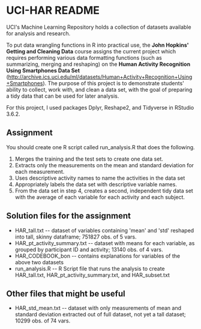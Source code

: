 # UCI-HAR README

UCI's Machine Learning Repository holds a collection of datasets available for analysis and research. 

To put data wrangling functions in R into practical use, the **John Hopkins' Getting and Cleaning Data** course assigns the current project which requires performing various data formatting functions (such as summarizing, merging and reshaping) on the **Human Activity Recognition Using Smartphones Data Set** (http://archive.ics.uci.edu/ml/datasets/Human+Activity+Recognition+Using+Smartphones). The purpose of this project is to demonstrate students' ability to collect, work with, and clean a data set, with the goal of preparing a tidy data that can be used for later analysis. 

For this project, I used packages Dplyr, Reshape2, and Tidyverse in RStudio 3.6.2.

## Assignment

You should create one R script called run_analysis.R that does the following.

1. Merges the training and the test sets to create one data set.
2. Extracts only the measurements on the mean and standard deviation for each measurement.
3. Uses descriptive activity names to name the activities in the data set
4. Appropriately labels the data set with descriptive variable names.
5. From the data set in step 4, creates a second, independent tidy data set with the average of each variable for each activity and each subject.


## Solution files for the assignment

* HAR_tall.txt -- dataset of variables containing 'mean' and 'std' reshaped into tall, skinny dataframe; 751827 obs. of 5 vars.   
* HAR_pt_activity_summary.txt -- dataset with means for each variable, as grouped by participant ID and activity; 13140 obs. of 4 vars.  
* HAR_CODEBOOK_bon -- contains explanations for variables of the above two datasets  
* run_analysis.R -- R Script file that runs the analysis to create HAR_tall.txt, HAR_pt_activity_summary.txt, and HAR_subset.txt  


## Other files that might be useful

* HAR_std_mean.txt -- dataset with only measurements of mean and standard deviation extracted out of full dataset, not yet a tall dataset; 10299 obs. of 74 vars.  
